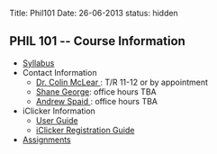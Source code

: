 Title: Phil101
Date: 26-06-2013
status: hidden


## PHIL 101 -- Course Information

- [Syllabus](|filename|/pdfs/IntroSyllabus.pdf)
- Contact Information
    - [ Dr. Colin McLear ](|filename|/pages/Contact.md): T/R 11-12 or by appointment
    - [Shane George](mailto:algernongordoneffect@gmail.com): office hours TBA 
    - [ Andrew Spaid ]( aspaid2@unlserve.unl.edu ): office hours TBA
- iClicker Information
    - [User Guide](http://learningspaces.unl.edu/Self%20Paced%20Polling%20Student%20User%20Guide.pdf)
    - [iClicker Registration Guide](http://learningspaces.unl.edu/Student%20Registration%20Steps.pdf)
- [Assignments](|filename|/pages/101Assignments.md)
